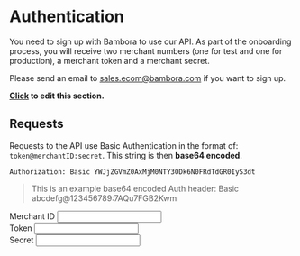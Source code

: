 # Authentication

You need to sign up with Bambora to use our API. As part of the onboarding process, you will receive two merchant numbers (one for test and one for production), a merchant token and a merchant secret. 

Please send an email to [sales.ecom@bambora.com](mailto:sales.ecom@bambora.com) if you want to sign up.

**[Click](https://github.com/bambora/dev.bambora.com/blob/master/source/includes/api/_authentication.md) to edit this section.**

## Requests

Requests to the API use Basic Authentication in the format of: `token@merchantID:secret`. This string is then **base64 encoded**.

```
Authorization: Basic YWJjZGVmZ0AxMjM0NTY3ODk6N0FRdTdGR0IyS3dt
```

> This is an example base64 encoded Auth header: Basic abcdefg@123456789:7AQu7FGB2Kwm

<form>
<label for="merchantId">Merchant ID</label> <input id="merchantId" type="text"/><br>
<label for="merchantToken">Token</label> <input id="merchantToken" type="text"/><br>
<label for="merchantSecret">Secret</label> <input id="merchantSecret" type="text"/><br>
</form>
